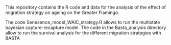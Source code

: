 This repository contains the R code and data for the analysis of the effect of migration strategy on ageing on the Greater Flamingo. 

The code Senesence_model_WAIC_strategy.R allows to run the multistate bayesian capture-recapture model.
The code in the Basta_analysis directory allow to run the survival analysis for the different migration strategies with BASTA
